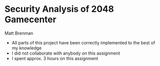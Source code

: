 Security Analysis of 2048 Gamecenter
====================================
Matt Brenman

*  All parts of this project have been correctly implemented to the best of my knowledge
*  I did not collaborate with anybody on this assignment
*  I spent approx. 3 hours on this assignment
